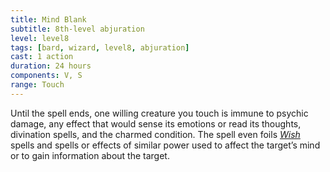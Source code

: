 ```yaml
---
title: Mind Blank
subtitle: 8th-level abjuration
level: level8
tags: [bard, wizard, level8, abjuration]
cast: 1 action
duration: 24 hours
components: V, S
range: Touch
---
```

Until the spell ends, one willing creature you touch is immune to psychic damage, any effect that would sense its emotions or read its thoughts, divination spells, and the charmed condition. The spell even foils *[Wish](wish)* spells and spells or effects of similar power used to affect the target’s mind or to gain information about the target.